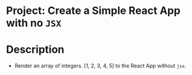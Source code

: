 # Project: Create a Simple React App with no `JSX`

# Description
* Render an array of integers. [1, 2, 3, 4, 5] to the React App without `jsx`.